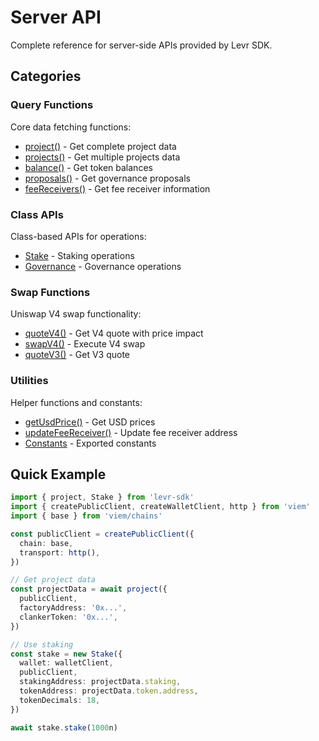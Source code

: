 # Server API

Complete reference for server-side APIs provided by Levr SDK.

## Categories

### Query Functions

Core data fetching functions:

- [project()](./queries/project.md) - Get complete project data
- [projects()](./queries/projects.md) - Get multiple projects data
- [balance()](./queries/balance.md) - Get token balances
- [proposals()](./queries/proposals.md) - Get governance proposals
- [feeReceivers()](./queries/fee-receivers.md) - Get fee receiver information

### Class APIs

Class-based APIs for operations:

- [Stake](./classes/stake.md) - Staking operations
- [Governance](./classes/governance.md) - Governance operations

### Swap Functions

Uniswap V4 swap functionality:

- [quoteV4()](./swaps/quote-v4.md) - Get V4 quote with price impact
- [swapV4()](./swaps/swap-v4.md) - Execute V4 swap
- [quoteV3()](./swaps/quote-v3.md) - Get V3 quote

### Utilities

Helper functions and constants:

- [getUsdPrice()](./utilities/get-usd-price.md) - Get USD prices
- [updateFeeReceiver()](./utilities/update-fee-receiver.md) - Update fee receiver address
- [Constants](./utilities/constants.md) - Exported constants

## Quick Example

```typescript
import { project, Stake } from 'levr-sdk'
import { createPublicClient, createWalletClient, http } from 'viem'
import { base } from 'viem/chains'

const publicClient = createPublicClient({
  chain: base,
  transport: http(),
})

// Get project data
const projectData = await project({
  publicClient,
  factoryAddress: '0x...',
  clankerToken: '0x...',
})

// Use staking
const stake = new Stake({
  wallet: walletClient,
  publicClient,
  stakingAddress: projectData.staking,
  tokenAddress: projectData.token.address,
  tokenDecimals: 18,
})

await stake.stake(1000n)
```

